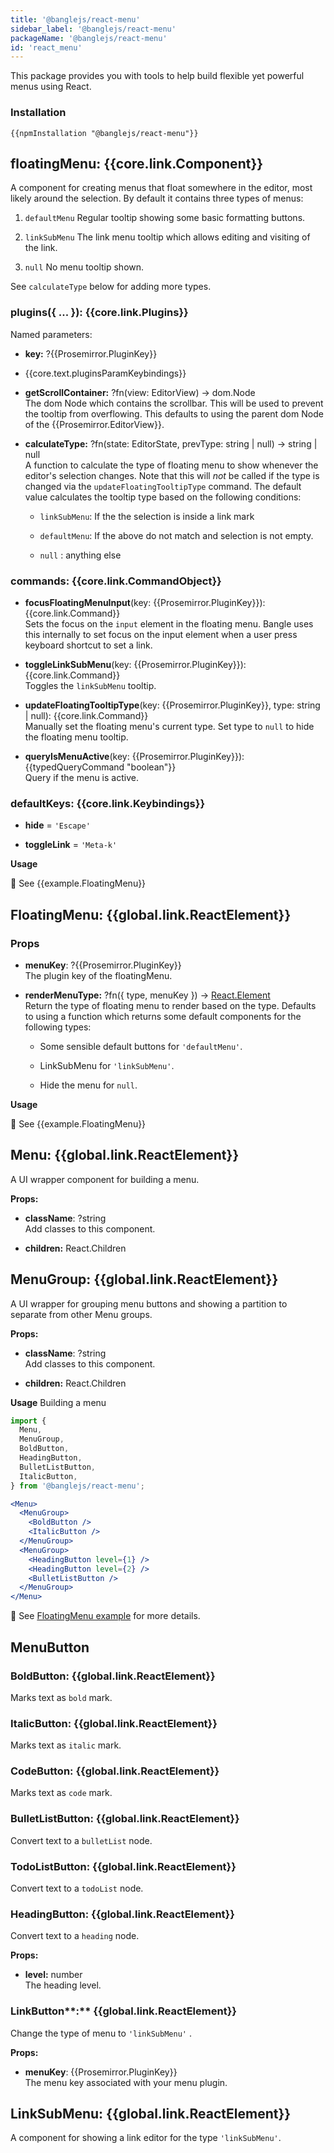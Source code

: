 ```yaml
---
title: '@banglejs/react-menu'
sidebar_label: '@banglejs/react-menu'
packageName: '@banglejs/react-menu'
id: 'react_menu'
---
```


This package provides you with tools to help build flexible yet powerful menus using React.

### Installation

```
{{npmInstallation "@banglejs/react-menu"}}
```

## floatingMenu: {{core.link.Component}}

A component for creating menus that float somewhere in the editor, most likely around the selection. By default it contains three types of menus:

1. `defaultMenu` Regular tooltip showing some basic formatting buttons.

2. `linkSubMenu` The link menu tooltip which allows editing and visiting of the link.

3. `null` No menu tooltip shown.

See `calculateType` below for adding more types.

### plugins({ ... }): {{core.link.Plugins}}

Named parameters:

- **key:** ?{{Prosemirror.PluginKey}}

- {{core.text.pluginsParamKeybindings}}

- **getScrollContainer:** ?fn(view: EditorView) -> dom.Node\
  The dom Node which contains the scrollbar. This will be used to prevent the tooltip from overflowing. This defaults to using the parent dom Node of the {{Prosemirror.EditorView}}.

- **calculateType:** ?fn(state: EditorState, prevType: string | null) -> string | null\
  A function to calculate the type of floating menu to show whenever the editor's selection changes. Note that this will _not_ be called if the type is changed via the `updateFloatingTooltipType` command. The default value calculates the tooltip type based on the following conditions:

  - `linkSubMenu`: If the the selection is inside a link mark

  - `defaultMenu`: If the above do not match and selection is not empty.

  - `null` : anything else

### commands: {{core.link.CommandObject}}

- **focusFloatingMenuInput**(key: {{Prosemirror.PluginKey}}): {{core.link.Command}}\
  Sets the focus on the `input` element in the floating menu. Bangle uses this internally to set focus on the input element when a user press keyboard shortcut to set a link.

- **toggleLinkSubMenu**(key: {{Prosemirror.PluginKey}}): {{core.link.Command}}\
  Toggles the `linkSubMenu` tooltip.

- **updateFloatingTooltipType**(key: {{Prosemirror.PluginKey}}, type: string | null): {{core.link.Command}}\
  Manually set the floating menu's current type. Set type to `null` to hide the floating menu tooltip.

- **queryIsMenuActive**(key: {{Prosemirror.PluginKey}}): {{typedQueryCommand "boolean"}}\
  Query if the menu is active.

### defaultKeys: {{core.link.Keybindings}}

- **hide** = `'Escape'`

- **toggleLink** = `'Meta-k'`

**Usage**

:book: See {{example.FloatingMenu}}

## FloatingMenu: {{global.link.ReactElement}}

### Props

- **menuKey**: ?{{Prosemirror.PluginKey}} \
  The plugin key of the floatingMenu.

- **renderMenuType:** ?fn({ type, menuKey }) -> [React.Element](https://reactjs.org/docs/react-api.html#reactcomponent)\
  Return the type of floating menu to render based on the type. Defaults to using a function which returns some default components for the following types:

  - Some sensible default buttons for `'defaultMenu'`.

  - LinkSubMenu for `'linkSubMenu'`.

  - Hide the menu for `null`.

**Usage**

:book: See {{example.FloatingMenu}}

## Menu: {{global.link.ReactElement}}

A UI wrapper component for building a menu.

**Props:**

- **className**: ?string\
  Add classes to this component.

- **children:** React.Children

## MenuGroup: {{global.link.ReactElement}}

A UI wrapper for grouping menu buttons and showing a partition to separate from other Menu groups.

**Props:**

- **className**: ?string\
  Add classes to this component.

- **children:** React.Children

**Usage**
Building a menu

```jsx
import {
  Menu,
  MenuGroup,
  BoldButton,
  HeadingButton,
  BulletListButton,
  ItalicButton,
} from '@banglejs/react-menu';

<Menu>
  <MenuGroup>
    <BoldButton />
    <ItalicButton />
  </MenuGroup>
  <MenuGroup>
    <HeadingButton level={1} />
    <HeadingButton level={2} />
    <BulletListButton />
  </MenuGroup>
</Menu>
```

📖 See [FloatingMenu example](http://localhost:3000/docs/examples/react-floating-menu) for more details.

## MenuButton

### BoldButton: {{global.link.ReactElement}}

Marks text as `bold` mark.

### ItalicButton: {{global.link.ReactElement}}

Marks text as `italic` mark.

### CodeButton: {{global.link.ReactElement}}

Marks text as `code` mark.

### BulletListButton: {{global.link.ReactElement}}

Convert text to a `bulletList` node.

### TodoListButton: {{global.link.ReactElement}}

Convert text to a `todoList` node.

### HeadingButton: {{global.link.ReactElement}}

Convert text to a `heading` node.

**Props:**

- **level:** number\
  The heading level.

### LinkButton**:** {{global.link.ReactElement}}

Change the type of menu to `'linkSubMenu'` . 

**Props:**

- **menuKey**: {{Prosemirror.PluginKey}}\
  The menu key associated with your menu plugin.

## LinkSubMenu: {{global.link.ReactElement}}

A component for showing a link editor for the type `'linkSubMenu'`.